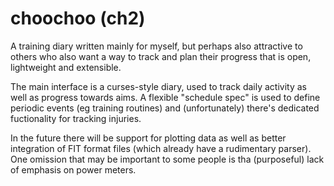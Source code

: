 
# choochoo (ch2)

A training diary written mainly for myself, but perhaps also attractive to
others who also want a way to track and plan their progress that is open, 
lightweight and extensible.

The main interface is a curses-style diary, used to track daily activity
as well as progress towards aims.  A flexible "schedule spec" is used to
define periodic events (eg training routines) and (unfortunately) there's 
dedicated fuctionality for tracking injuries.

In the future there will be support for plotting data as well as better
integration of FIT format files (which already have a rudimentary parser).
One omission that may be important to some people is tha (purposeful)
lack of emphasis on power meters.
